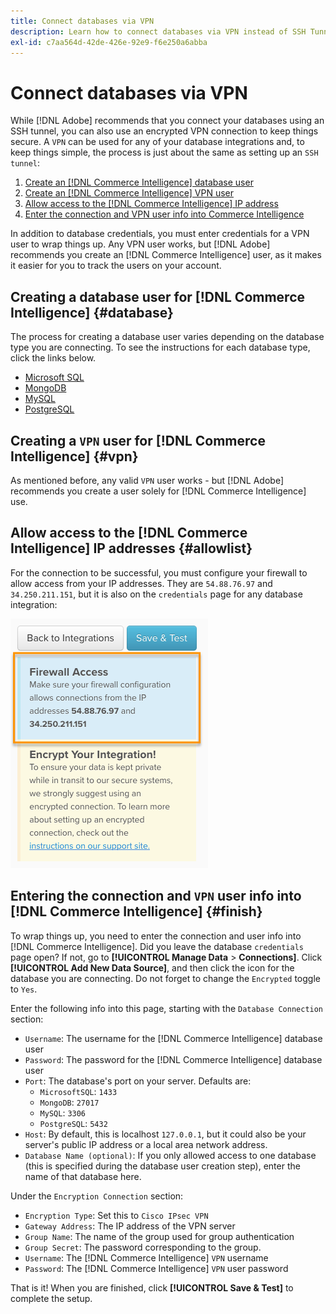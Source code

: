 ```yaml
---
title: Connect databases via VPN
description: Learn how to connect databases via VPN instead of SSH Tunnel.
exl-id: c7aa564d-42de-426e-92e9-f6e250a6abba
---
```

# Connect databases via VPN

While [!DNL Adobe] recommends that you connect your databases using an SSH tunnel, you can also use an encrypted VPN connection to keep things secure. A `VPN` can be used for any of your database integrations and, to keep things simple, the process is just about the same as setting up an `SSH tunnel`:

1. [Create an [!DNL Commerce Intelligence] database user](#database)
1. [Create an [!DNL Commerce Intelligence] VPN user](#vpn)
1. [Allow access to the [!DNL Commerce Intelligence] IP address](#allowlist)
1. [Enter the connection and VPN user info into Commerce Intelligence](#finish)

In addition to database credentials, you must enter credentials for a VPN user to wrap things up. Any VPN user works, but [!DNL Adobe] recommends you create an [!DNL Commerce Intelligence] user, as it makes it easier for you to track the users on your account.

## Creating a database user for [!DNL Commerce Intelligence] {#database}

The process for creating a database user varies depending on the database type you are connecting. To see the instructions for each database type, click the links below.

* [Microsoft SQL](../integrations/microsoft-sql-server.md)
* [MongoDB](../integrations/databases-via-a-vpn.md)
* [MySQL](../integrations/mysql-via-a-direct-connection.md)
* [PostgreSQL](../integrations/postgresql.md)

## Creating a `VPN` user for [!DNL Commerce Intelligence] {#vpn}

As mentioned before, any valid `VPN` user works - but [!DNL Adobe] recommends you create a user solely for [!DNL Commerce Intelligence] use.

## Allow access to the [!DNL Commerce Intelligence] IP addresses {#allowlist}

For the connection to be successful, you must configure your firewall to allow access from your IP addresses. They are `54.88.76.97` and `34.250.211.151`, but it is also on the `credentials` page for any database integration:

![MBI_Allow_Access_IPs.png](../../../assets/MBI_allow_access_IPs.png)

## Entering the connection and `VPN` user info into [!DNL Commerce Intelligence] {#finish}

To wrap things up, you need to enter the connection and user info into [!DNL Commerce Intelligence]. Did you leave the database `credentials` page open? If not, go to **[!UICONTROL Manage Data** > **Connections]**. Click **[!UICONTROL Add New Data Source]**, and then click the icon for the database you are connecting. Do not forget to change the `Encrypted` toggle to `Yes`.

Enter the following info into this page, starting with the `Database Connection` section:

* `Username`: The username for the [!DNL Commerce Intelligence] database user
* `Password`: The password for the [!DNL Commerce Intelligence] database user
* `Port`: The database's port on your server. Defaults are:
   * `MicrosoftSQL`: `1433`
   * `MongoDB`: `27017`
   * `MySQL`: `3306`
   * `PostgreSQL`: `5432`
* `Host`: By default, this is localhost `127.0.0.1`, but it could also be your server's public IP address or a local area network address.
* `Database Name (optional)`: If you only allowed access to one database (this is specified during the database user creation step), enter the name of that database here.

Under the `Encryption Connection` section:

* `Encryption Type`: Set this to `Cisco IPsec VPN`
* `Gateway Address`: The IP address of the VPN server
* `Group Name`: The name of the group used for group authentication
* `Group Secret`: The password corresponding to the group.
* `Username`: The [!DNL Commerce Intelligence] `VPN` username
* `Password`: The [!DNL Commerce Intelligence] `VPN` user password

That is it! When you are finished, click **[!UICONTROL Save & Test]** to complete the setup.
